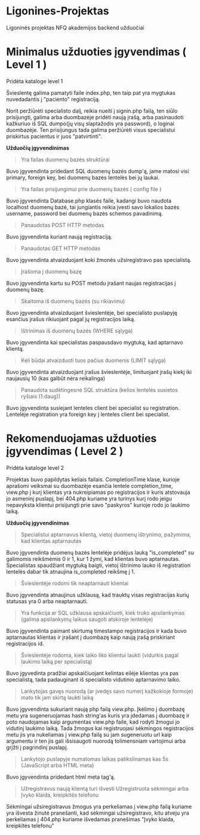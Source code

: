 # Ligonines-Projektas
Ligoninės projektas NFQ akademijos backend užduočiai

Minimalus užduoties įgyvendimas ( Level 1 )
===============================
Pridėta kataloge level 1

Švieslentę galima pamatyti faile index.php, ten taip pat yra mygtukas nuvedadantis į "paciento" registraciją.

Norit peržiūrėti specialisto dalį, reikia nueiti į signin.php failą, ten siūlo prisijungti, galima arba duombazėje pridėti naują įrašą, arba pasinaudoti kažkuriuo iš SQL dumpo(jų visų slaptažodis yra password), o loginai duombazėje. Ten prisijungus tada galima peržiūrėti visus specialistui priskirtus pacientus ir juos "patvirtinti".

**Užduočių įgyvendinimas**

> Yra failas duomenų bazės struktūrai

  Buvo įgyvendinta pridedant SQL duomenų bazės dump'ą, jame matosi visi primary, foreign key, bei duomenų bazės lentelės bei jų laukai.

> Yra failas prisijungimui prie duomenų bazės ( config file )

  Buvo įgyvendinta Database.php klasės faile, kadangi buvo naudota localhost duomenų bazė, tai jungiantis reikia įvesti savo lokalios bazės username, password bei duomenų bazės schemos pavadinimą.

> Panaudotas POST HTTP metodas

  Buvo įgyvendinta kuriant naują registraciją.

> Panaudotas GET HTTP metodas

  Buvo įgyvendinta atvaizduojant koki žmonės užsiregistravo pas specialistą.

> Įrašoma į duomenų bazę

  Buvo įgyvendinta kartu su POST metodu įrašant naujas registracijas į duomenų bazę.

> Skaitoma iš duomenų bazės (su rikiavimu)

  Buvo įgyvendinta atvaizduojant švieslentėje, bei specialisto puslapyję esančius įrašus rikiuojant pagal jų registracijos laiką.

> Ištrinimas iš duomenų bazės (WHERE sąlyga) 

  Buvo įgyvendinta kai specialistas paspausdavo mygtuką, kad aptarnavo klientą.

> Keli būdai atvaizduoti tuos pačius duomenis (LIMIT sąlyga) 

  Buvo įgyvendinta atvaizduojant įrašus švieslentėje, limituojant įrašų kiekį iki naujausių 10 (kas galbūt nėra reikalinga)

> Panaudota sudėtingesnė SQL struktūra (kelios lentelės susietos ryšiais (1:daug))

  Buvo įgyvendinta susiejant lenteles client bei specialist su registration. Lentelėje registration yra foreign key į lenteles client bei specialist.

Rekomenduojamas užduoties įgyvendimas ( Level 2 )
===============================

Pridėta kataloge level 2

Projektas buvo papildytas keliais failais. CompletionTime klase, kurioje aprašomi veiksmai su duombazėje esančia lentele completion_time, view.php į kurį klientas yra nukreipiamas po registracijos ir kuris atstovauja jo asmeninį puslapį, bei 404.php kuriame yra turinys kurį rodo jeigu nepavyksta klientui prisijungti prie savo "paskyros" kurioje rodo jo laukimo laiką.

**Užduočių įgyvendinimas**

> Specialistui aptarnavus klientą, vietoj duomenų ištrynimo, pažymima, kad klientas aptarnautas

  Buvo įgyvendinta duomenų bazės lentelėje pridėjus lauką "is_completed" su galimomis reikšmėmis 0 ir 1, kur 1 žymi, kad klientas buvo aptarnautas. Specialistas spaudžiant mygtuką baigti, vietoj ištrinimo lauko iš registration lentelės dabar tik atnaujina is_completed reikšmę į 1.

> Švieslentėje rodomi tik neaptarnauti klientai

  Buvo įgyvendinta atnaujinus užklausą, kad trauktų visas registracijas kurių statusas yra 0 arba neaptarnauti.

> Yra funkcija ar SQL užklausa apskaičiuoti, kiek truko apsilankymas (galima apsilankymų laikus saugoti atskiroje lentelėje)
  
  Buvo įgyvendinta paimant skirtumą timestampo registracijos ir kada buvo aptarnautas klientas ir įrašant į duombazę kaip naują įrašą priskiriant registracijos id.

> Švieslentėje rodoma, kiek laiko liko klientui laukti (vidurkis pagal laukimo laiką per specialistą)

  Buvo įgyvedinta pradžiai apskaičiuojant kelintas eilėje klientas yra pas specialistą, tada padauginant iš specialisto vidutinio aptarnavimo laiko.

> Lankytojas gavęs nuorodą (ar įvedęs savo numerį kažkokioje formoje) mato tik jam skirtą laukti laiką
  
  Buvo įgyvendinta sukuriant naują php failą view.php. Įkėlimo į duombazę metu yra sugeneruojamas hash string'as kuris yra įdedamas į duombazę ir poto naudojamas kaip argumentas view.php faile, kad rodyti žmogui jo vidutinį laukimo laiką. Tada žmogus kai registruojasi sėkmingos registracijos metu jis yra nukeliamas į view.php failą su jam sugeneruotu url kaip argumentu ir ten jis gali išsisaugoti nuorodą tolimensniam vartojimui arba grįžti į pagrindinį puslapį.

> Lankytojo puslapyje numatomas laikas patikslinamas kas 5s (JavaScript arba HTML meta)

  Buvo įgyvendinta pridedant html meta tag'ą.

> Užregistravus naują klientą turi išvesti Užregistruota sėkmingai arba Įvyko klaida, kreipkitės telefonu

  Sėkmingai užsiregistravus žmogus yra perkeliamas į view.php failą kuriame yra išvesta žinutė pranešanti, kad sėkmingai užsiregistravo, kitu atveju yra perkeliamas į 404.php kuriame išvedamas pranešimas "Įvyko klaida, kreipkitės telefonu"
